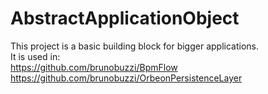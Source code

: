 # AbstractApplicationObject
This project is a basic building block for bigger applications.<br>
It is used in:<br>
https://github.com/brunobuzzi/BpmFlow<br>
https://github.com/brunobuzzi/OrbeonPersistenceLayer<br>
